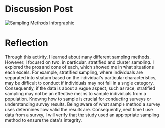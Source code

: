 # Discussion Post

![Sampling Methods Inforgraphic](files/Module%201/Activity%208/Activity%208%20-%20Sampling%20Methods%20Inforgraphic.png)

# Reflection

Through this activity, I learned about many different sampling methods. However, I focused on two, in particular, stratified and cluster sampling. I explored the pros and cons of each, which showed me in what situations each excels. For example, stratified sampling, where individuals are separated into stratum based on the individual's particular characteristics, may be difficult to conduct if individuals may not fall in a single category. Consequently, if the data is about a vague aspect, such as race, stratified sampling may not be an effective means to sample individuals from a population. Knowing how to sample is crucial for conducting surveys or understanding survey results. Being aware of what sample method a survey uses determines how valid the results are. Consequently, next time I use data from a survey, I will verify that the study used an appropriate sampling method to ensure the data's integrity.